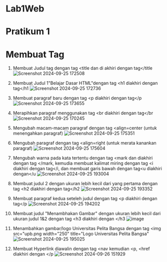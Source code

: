 # Lab1Web
# Pratikum 1
# Membuat Tag

1. Membuat Judul tag dengan tag <title dan di akhiri dengan tag</title
![Screenshot 2024-09-25 172508](https://github.com/user-attachments/assets/c5cf3aa5-78c2-4686-b6be-fc7afa0f47ae)

2. Membuat Judul 1"Belajar Dasar HTML"dengan tag <h1 diakhiri dengan tag</h1
![Screenshot 2024-09-25 172736](https://github.com/user-attachments/assets/637fbadc-8422-4fbf-9e8b-9ea4c6bcba9f)

3. Membuat paragraf baru dengan tag <p diakhiri dengan tag</p
![Screenshot 2024-09-25 173655](https://github.com/user-attachments/assets/d05f6e32-587c-4f60-a413-172a4b875098)

4. Merapihkan paragraf menggunakan tag <br diakhiri dengan tag</br
![Screenshot 2024-09-25 170245](https://github.com/user-attachments/assets/b1a6686d-044c-414b-ae19-d897a07f200e)

5. Mengubah macam-macam paragraf dengan tag <align=center (untuk menengahkan paragraf)
![Screenshot 2024-09-25 175351](https://github.com/user-attachments/assets/d2e997e5-616b-4d4e-89cd-4b4989173987)

6. Mengubah paragraf dengan tag <align=right (untuk merata kanankan paragraf)
![Screenshot 2024-09-25 175604](https://github.com/user-attachments/assets/cb41268f-ed64-4229-bb41-ca8830ad02d8)

7. Mengubah warna pada kata tertentu dengan tag <mark dan diakhiri dengan tag </mark, kemudia membuat kalimat miring dengan tag <i diakhiri dengan tag</i, dan membuat garis bawah dengan tag<u diakhiri dengan</u
![Screenshot 2024-09-25 193004](https://github.com/user-attachments/assets/5241de2d-daec-4800-8119-b51a5195de9f)


8. Membuat judul 2 dengan ukuran lebih kecil dari yang pertama dengan tag <h2 diakhiri dengan tag</h2
![Screenshot 2024-09-25 193352](https://github.com/user-attachments/assets/dd454d9f-c51f-4a64-8984-5f06a0c919e3)

9. Membuat paragraf kedua seteleh judul dengan tag <p diakhiri dengan tag</p
![Screenshot 2024-09-25 194202](https://github.com/user-attachments/assets/965fa3b2-b74e-45c2-861c-0c51ffa2ed0b)

10. Membuat judul "Menambhakan Gambar" dengan ukuran lebih kecil dari ukuran judul 1&2 dengan tag <h3 diakhiri dengan </h3
![image](https://github.com/user-attachments/assets/f2bdf34b-5933-44ed-bcc0-32291cfe70fc)

11. Menambahkan gambar/logo Universitas Pelita Bangsa dengan tag <img src="upb.png width="250" title="Logo Universitas Pelita Bangsa"
![Screenshot 2024-09-25 195025](https://github.com/user-attachments/assets/00f753ca-da68-4682-a50d-53ed7d1ca852)

12. Membuat Hyperlink diawalin dengan tag <nav kemudian <p, <href diakhiri dengan </p
![Screenshot 2024-09-26 151929](https://github.com/user-attachments/assets/af3a07d3-4cb2-421f-a580-2537b1974461)











